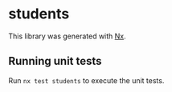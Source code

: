# students

This library was generated with [Nx](https://nx.dev).

## Running unit tests

Run `nx test students` to execute the unit tests.
